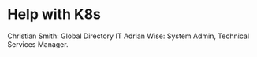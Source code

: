 # Help with K8s

Christian Smith: Global Directory IT
Adrian Wise: System Admin, Technical Services Manager.
